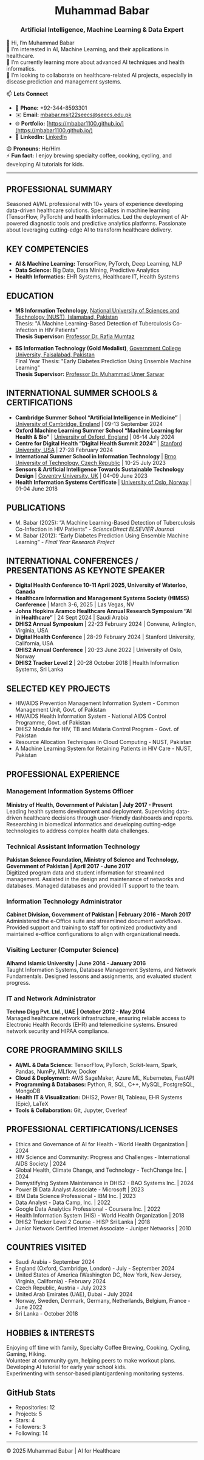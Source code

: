 <h1 align="center"><strong> Muhammad Babar </strong></h1>
 <h3 align="center"><strong> Artificial Intelligence, Machine Learning & Data Expert </strong></h3>


👋 Hi, I’m Muhammad Babar  
👀 I’m interested in AI, Machine Learning, and their applications in healthcare.  
🌱 I’m currently learning more about advanced AI techniques and health informatics.  
💞️ I’m looking to collaborate on healthcare-related AI projects, especially in disease prediction and management systems.  

📫 **Lets Connect**  
- 📱 **Phone:** +92-344-8593301  
- ✉️ **Email:** [mbabar.msit22seecs@seecs.edu.pk](mailto:mbabar.msit22seecs@seecs.edu.pk)  
- 🌐 **Portfolio:** [https://mbabar1100.github.io/](https://mbabar1100.github.io/)  
- 🔗 **LinkedIn:** [LinkedIn](https://www.linkedin.com/in/mbabar1100)  

😄 **Pronouns:** He/Him  
⚡ **Fun fact:** I enjoy brewing specialty coffee, cooking, cycling, and developing AI tutorials for kids.

---
## PROFESSIONAL SUMMARY
Seasoned AI/ML professional with 10+ years of experience developing data-driven healthcare solutions. Specializes in machine learning (TensorFlow, PyTorch) and health informatics. Led the deployment of AI-powered diagnostic tools and predictive analytics platforms. Passionate about leveraging cutting-edge AI to transform healthcare delivery.

## KEY COMPETENCIES
- **AI & Machine Learning:** TensorFlow, PyTorch, Deep Learning, NLP  
- **Data Science:** Big Data, Data Mining, Predictive Analytics  
- **Health Informatics:** EHR Systems, Healthcare IT, Health Systems  

## EDUCATION
- **MS Information Technology**, <a href="https://nust.edu.pk/" target="_blank">National University of Sciences and Technology (NUST), Islamabad, Pakistan</a>  
  Thesis: "A Machine Learning-Based Detection of Tuberculosis Co-Infection in HIV Patients"  
  **Thesis Supervisor:** [Professor Dr. Rafia Mumtaz](https://seecs.nust.edu.pk/faculty/rafia-mumtaz/)
  
- **BS Information Technology (Gold Medalist)**, <a href="https://gcuf.edu.pk/" target="_blank"> Government College University, Faisalabad, Pakistan</a>  
  Final Year Thesis: "Early Diabetes Prediction Using Ensemble Machine Learning"<br>
  **Thesis Supervisor:** [Professor Dr. Muhammad Umer Sarwar](https://profiles.gcuf.edu.pk/profile/drmuhammadumersarwar)

## INTERNATIONAL SUMMER SCHOOLS & CERTIFICATIONS
- **Cambridge Summer School “Artificial Intelligence in Medicine”** | <a href="https://www.vanderschaar-lab.com/cambridge-ai-in-medicine-summer-school/" target="_blank">University of Cambridge, England</a> | 09-13 September 2024  
- **Oxford Machine Learning Summer School “Machine Learning for Health & Bio”** | <a href="https://www.oxfordml.school/" target="_blank">University of Oxford, England</a> | 06-14 July 2024  
- **Centre for Digital Health “Digital Health Summit 2024”** | <a href="https://cdh.stanford.edu/2024-digital-health-summit" target="_blank">Stanford University, USA</a> | 27-28 February 2024  
- **International Summer School in Information Technology** | <a href="https://www.fit.vut.cz/events/bissit/.en" target="_blank">Brno University of Technology, Czech Republic</a> | 10-25 July 2023  
- **Sensors & Artificial Intelligence Towards Sustainable Technology Design** | <a href="https://pureportal.coventry.ac.uk/en/persons/elena-gaura" target="_blank">Coventry University, UK</a> | 04-09 June 2023  
- **Health Information Systems Certificate** | <a href="https://www.uio.no/studier/emner/medisin/inthealth/INTHE4105/" target="_blank">University of Oslo, Norway</a> | 01-04 June 2018  
  
  

## PUBLICATIONS
- M. Babar (2025): “A Machine Learning-Based Detection of Tuberculosis Co-Infection in HIV Patients” - *ScienceDirect ELSEVIER Journal*  
- M. Babar (2012): “Early Diabetes Prediction Using Ensemble Machine Learning” - *Final Year Research Project*

## INTERNATIONAL CONFERENCES / PRESENTATIONS AS KEYNOTE SPEAKER
- **Digital Health Conference 10-11 April 2025, University of Waterloo, Canada**
- **Healthcare Information and Management Systems Society (HIMSS) Conference** | March 3-6, 2025 | Las Vegas, NV  
- **Johns Hopkins Aramco Healthcare Annual Research Symposium “AI in Healthcare”** | 24 Sept 2024 | Saudi Arabia  
- **DHIS2 Annual Symposium** | 22-23 February 2024 | Convene, Arlington, Virginia, USA  
- **Digital Health Conference** | 28-29 February 2024 | Stanford University, California, USA  
- **DHIS2 Annual Conference** | 20-23 June 2022 | University of Oslo, Norway  
- **DHIS2 Tracker Level 2** | 20-28 October 2018 | Health Information Systems, Sri Lanka
  
## SELECTED KEY PROJECTS
- HIV/AIDS Prevention Management Information System - Common Management Unit, Govt. of Pakistan  
- HIV/AIDS Health Information System - National AIDS Control Programme, Govt. of Pakistan  
- DHIS2 Module for HIV, TB and Malaria Control Program - Govt. of Pakistan  
- Resource Allocation Techniques in Cloud Computing - NUST, Pakistan  
- A Machine Learning System for Retaining Patients in HIV Care - NUST, Pakistan  

## PROFESSIONAL EXPERIENCE
### Management Information Systems Officer  
**Ministry of Health, Government of Pakistan | July 2017 - Present**  
Leading health systems development and deployment. Supervising data-driven healthcare decisions through user-friendly dashboards and reports. Researching in biomedical informatics and developing cutting-edge technologies to address complex health data challenges.

### Technical Assistant Information Technology  
**Pakistan Science Foundation, Ministry of Science and Technology, Government of Pakistan | April 2017 - June 2017**  
Digitized program data and student information for streamlined management. Assisted in the design and maintenance of networks and databases. Managed databases and provided IT support to the team.

### Information Technology Administrator  
**Cabinet Division, Government of Pakistan | February 2016 - March 2017**  
Administered the e-Office suite and streamlined document workflows. Provided support and training to staff for optimized productivity and maintained e-office configurations to align with organizational needs.

### Visiting Lecturer (Computer Science)  
**Alhamd Islamic University | June 2014 - January 2016**  
Taught Information Systems, Database Management Systems, and Network Fundamentals. Designed lessons and assignments, and evaluated student progress.

### IT and Network Administrator  
**Techno Digg Pvt. Ltd., UAE | October 2012 - May 2014**  
Managed healthcare network infrastructure, ensuring reliable access to Electronic Health Records (EHR) and telemedicine systems. Ensured network security and HIPAA compliance.

## CORE PROGRAMMING SKILLS
- **AI/ML & Data Science:** TensorFlow, PyTorch, Scikit-learn, Spark, Pandas, NumPy, MLflow, Docker  
- **Cloud & Deployment:** AWS SageMaker, Azure ML, Kubernetes, FastAPI  
- **Programming & Databases:** Python, R, SQL, C++, MySQL, PostgreSQL, MongoDB  
- **Health IT & Visualization:** DHIS2, Power BI, Tableau, EHR Systems (Epic), LaTeX  
- **Tools & Collaboration:** Git, Jupyter, Overleaf  

## PROFESSIONAL CERTIFICATIONS/LICENSES
- Ethics and Governance of AI for Health - World Health Organization | 2024  
- HIV Science and Community: Progress and Challenges - International AIDS Society | 2024  
- Global Health, Climate Change, and Technology - TechChange Inc. | 2024  
- Demystifying System Maintenance in DHIS2 - BAO Systems Inc. | 2024  
- Power BI Data Analyst Associate - Microsoft | 2023  
- IBM Data Science Professional - IBM Inc. | 2023  
- Data Analyst - Data Camp, Inc. | 2022  
- Google Data Analytics Professional - Coursera Inc. | 2022  
- Health Information System (HIS) - World Health Organization | 2018  
- DHIS2 Tracker Level 2 Course - HISP Sri Lanka | 2018  
- Junior Network Certified Internet Associate - Juniper Networks | 2010  

## COUNTRIES VISITED
- Saudi Arabia - September 2024  
- England (Oxford, Cambridge, London) - July - September 2024  
- United States of America (Washington DC, New York, New Jersey, Virginia, California) - February 2024  
- Czech Republic, Austria - July 2023  
- United Arab Emirates (UAE), Dubai - July 2024  
- Norway, Sweden, Denmark, Germany, Netherlands, Belgium, France - June 2022  
- Sri Lanka - October 2018  

## HOBBIES & INTERESTS
Enjoying off time with family, Specialty Coffee Brewing, Cooking, Cycling, Gaming, Hiking.  
Volunteer at community gym, helping peers to make workout plans.  
Developing AI tutorial for early year school kids.  
Experimenting with sensor-based plant/gardening monitoring systems.

## GitHub Stats
- Repositories: 12  
- Projects: 5  
- Stars: 4  
- Followers: 3  
- Following: 14  

---

© 2025 Muhammad Babar | AI for Healthcare
